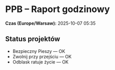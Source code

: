 # PPB – Raport godzinowy
**Czas (Europe/Warsaw):** 2025-10-07 05:35

## Status projektów
- Bezpieczny Pieszy — OK
- Zwolnij przy przejściu — OK
- Odblask ratuje życie — OK

